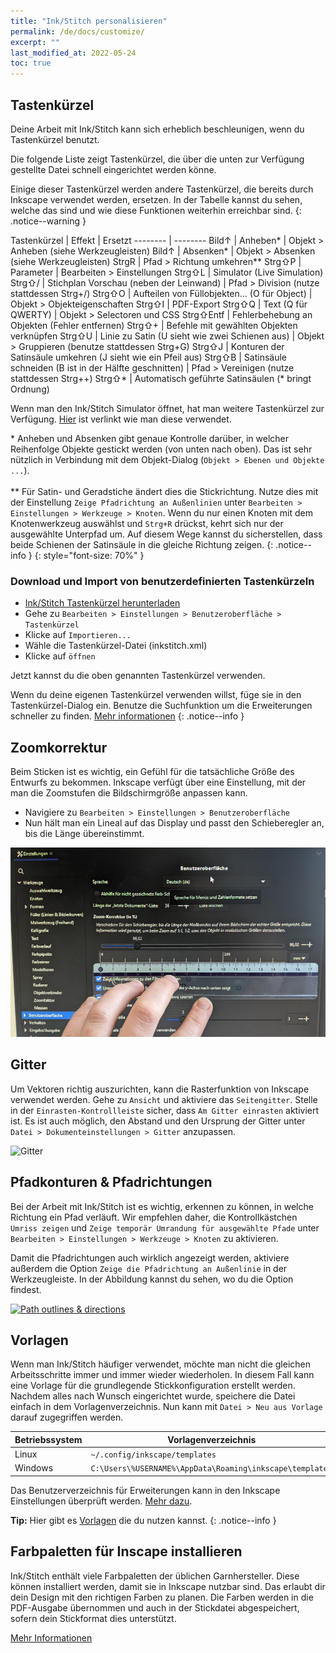 ```yaml
---
title: "Ink/Stitch personalisieren"
permalink: /de/docs/customize/
excerpt: ""
last_modified_at: 2022-05-24
toc: true
---
```


## Tastenkürzel

Deine Arbeit mit Ink/Stitch kann sich erheblich beschleunigen, wenn du Tastenkürzel benutzt.

Die folgende Liste zeigt Tastenkürzel, die über die unten zur Verfügung gestellte Datei schnell eingerichtet werden könne.

Einige dieser Tastenkürzel werden andere Tastenkürzel, die bereits durch Inkscape verwendet werden, ersetzen. In der Tabelle kannst du sehen, welche das sind und wie diese Funktionen weiterhin erreichbar sind.
{: .notice--warning }

Tastenkürzel | Effekt | Ersetzt
-------- | --------
<key>Bild↑</key>                        | Anheben* | Objekt > Anheben (siehe Werkzeugleisten)
<key>Bild↑</key>                        | Absenken* | Objekt > Absenken (siehe Werkzeugleisten)
<key>Strg</key><key>R</key>             | Pfad > Richtung umkehren**
<key>Strg</key><key>⇧</key><key>P</key> | Parameter | Bearbeiten > Einstellungen
<key>Strg</key><key>⇧</key><key>L</key> | Simulator (Live Simulation)
<key>Strg</key><key>⇧</key><key>/</key> | Stichplan Vorschau (neben der Leinwand) | Pfad > Division (nutze stattdessen Strg+/)
<key>Strg</key><key>⇧</key><key>O</key> | Aufteilen von Füllobjekten... (O für Object) | Objekt > Objekteigenschaften
<key>Strg</key><key>⇧</key><key>I</key> | PDF-Export
<key>Strg</key><key>⇧</key><key>Q</key> | Text (Q für QWERTY) | Objekt > Selectoren und CSS
<span style="white-space: nowrap;"><key>Strg</key><key>⇧</key><key>Entf</key></span> | Fehlerbehebung an Objekten (Fehler entfernen)
<key>Strg</key><key>⇧</key><key>+</key> | Befehle mit gewählten Objekten verknüpfen
<key>Strg</key><key>⇧</key><key>U</key> | Linie zu Satin (U sieht wie zwei Schienen aus) | Objekt > Gruppieren (benutze stattdessen Strg+G)
<key>Strg</key><key>⇧</key><key>J</key> | Konturen der Satinsäule umkehren (J sieht wie ein Pfeil aus)
<key>Strg</key><key>⇧</key><key>B</key> | Satinsäule schneiden (B ist in der Hälfte geschnitten) | Pfad > Vereinigen (nutze stattdessen Strg++)
<key>Strg</key><key>⇧</key><key>*</key> | Automatisch geführte Satinsäulen (\* bringt Ordnung)

Wenn man den Ink/Stitch Simulator öffnet, hat man weitere Tastenkürzel zur Verfügung. [Hier](/docs/visualize/#simulation-shortcut-keys) ist verlinkt wie man diese verwendet.

\* Anheben und Absenken gibt genaue Kontrolle darüber, in welcher Reihenfolge Objekte gestickt werden (von unten nach oben). Das ist sehr nützlich in Verbindung mit dem Objekt-Dialog (`Objekt > Ebenen und Objekte ...`).<br><br>** Für Satin- und Geradstiche ändert dies die Stickrichtung. Nutze dies mit der Einstellung `Zeige Pfadrichtung an Außenlinien` unter `Bearbeiten > Einstellungen > Werkzeuge > Knoten`. Wenn du nur einen Knoten mit dem Knotenwerkzeug auswählst und `Strg+R` drückst, kehrt sich nur der ausgewählte Unterpfad um. Auf diesem Wege kannst du sicherstellen, dass beide Schienen der Satinsäule in die gleiche Richtung zeigen.
{: .notice--info }
{: style="font-size: 70%" }

### Download und Import von benutzerdefinierten Tastenkürzeln

* [Ink/Stitch Tastenkürzel herunterladen](/assets/files/inkstitch.xml)
* Gehe zu `Bearbeiten > Einstellungen > Benutzeroberfläche > Tastenkürzel`
* Klicke auf `Importieren...`
* Wähle die Tastenkürzel-Datei (inkstitch.xml)
* Klicke auf `öffnen`

Jetzt kannst du die oben genannten Tastenkürzel verwenden.

Wenn du deine eigenen Tastenkürzel verwenden willst, füge sie in den Tastenkürzel-Dialog ein.
Benutze die Suchfunktion um die Erweiterungen schneller zu finden. [Mehr informationen](http://wiki.inkscape.org/wiki/index.php/Customizing_Inkscape)
{: .notice--info }

## Zoomkorrektur

Beim Sticken ist es wichtig, ein Gefühl für die tatsächliche Größe des Entwurfs zu bekommen. Inkscape verfügt über eine Einstellung, mit der man die Zoomstufen die Bildschirmgröße anpassen kann.

* Navigiere zu `Bearbeiten > Einstellungen > Benutzeroberfläche`
* Nun hält man ein Lineal auf das Display und passt den Schieberegler an, bis die Länge übereinstimmt.
 
![Zoom correction](/assets/images/docs/de/customize-zoom-correction_ruler.jpg)

## Gitter

Um Vektoren richtig auszurichten, kann die Rasterfunktion von Inkscape verwendet werden. Gehe zu `Ansicht` und aktiviere das `Seitengitter`. Stelle in der `Einrasten-Kontrollleiste` sicher, dass `Am Gitter einrasten` aktiviert ist. Es ist auch möglich, den Abstand und den Ursprung der Gitter unter `Datei > Dokumenteinstellungen > Gitter` anzupassen.

![Gitter](https://user-images.githubusercontent.com/11083514/40359052-414d3554-5db9-11e8-8b49-3be75c5e9732.png)

## Pfadkonturen & Pfadrichtungen

Bei der Arbeit mit Ink/Stitch ist es wichtig, erkennen zu können, in welche Richtung ein Pfad verläuft. Wir empfehlen daher, die Kontrollkästchen `Umriss zeigen` und `Zeige temporär Umrandung für ausgewählte Pfade` unter `Bearbeiten > Einstellungen > Werkzeuge > Knoten` zu aktivieren.

Damit die Pfadrichtungen auch wirklich angezeigt werden, aktiviere außerdem die Option `Zeige die Pfadrichtung an Außenlinie` in der Werkzeugleiste. In der Abbildung kannst du sehen, wo du die Option findest.

[![Path outlines & directions](https://user-images.githubusercontent.com/11083514/40360721-f294ef0a-5dbe-11e8-9d4d-98f469ff1fba.png)](https://user-images.githubusercontent.com/11083514/40360721-f294ef0a-5dbe-11e8-9d4d-98f469ff1fba.png)

## Vorlagen

Wenn man Ink/Stitch häufiger verwendet, möchte man nicht die gleichen Arbeitsschritte immer und immer wieder wiederholen. In diesem Fall kann eine Vorlage für die grundlegende Stickkonfiguration erstellt werden. Nachdem alles nach Wunsch eingerichtet wurde, speichere die Datei einfach in dem Vorlagenverzeichnis. Nun kann mit `Datei > Neu aus Vorlage` darauf zugegriffen werden.

Betriebssystem | Vorlagenverzeichnis
---|---
Linux   | `~/.config/inkscape/templates`
Windows | `C:\Users\%USERNAME%\AppData\Roaming\inkscape\templates`

Das Benutzerverzeichnis für Erweiterungen kann in den Inkscape Einstellungen überprüft werden. [Mehr dazu](/de/docs/faq/#ich-habe-die-aktuelle-version-heruntergeladen-und-entpackt-was-soll-ich-jetzt-machen).

**Tip:** Hier gibt es [Vorlagen](/de/tutorials/resources/templates/) die du nutzen kannst.
{: .notice--info }

## Farbpaletten für Inscape installieren

Ink/Stitch enthält viele Farbpaletten der üblichen Garnhersteller. Diese können installiert werden, damit sie in Inkscape nutzbar sind.
Das erlaubt dir dein Design mit den richtigen Farben zu planen. Die Farben werden in die PDF-Ausgabe übernommen und auch in der Stickdatei abgespeichert, sofern dein Stickformat dies unterstützt.

[Mehr Informationen](/de/docs/thread-color/#farbpaletten-für-insckape-installieren)
